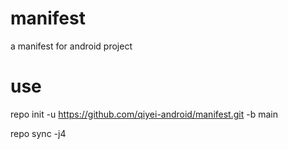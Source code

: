 # manifest
a manifest for android project

# use

repo init -u https://github.com/qiyei-android/manifest.git -b main

repo sync -j4 
